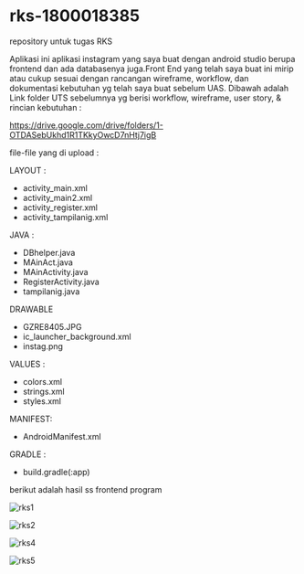 # rks-1800018385
repository untuk tugas RKS

Aplikasi ini aplikasi instagram yang saya buat dengan android studio berupa frontend dan ada databasenya juga.Front End yang telah saya buat ini mirip atau cukup sesuai dengan rancangan wireframe, workflow, dan dokumentasi kebutuhan yg telah saya buat sebelum UAS. Dibawah adalah Link folder UTS sebelumnya yg berisi workflow, wireframe, user story, & rincian kebutuhan :

https://drive.google.com/drive/folders/1-OTDASebUkhd1R1TKkyOwcD7nHtj7igB


file-file yang di upload :

LAYOUT :
- activity_main.xml
- activity_main2.xml
- activity_register.xml
- activity_tampilanig.xml

JAVA :
- DBhelper.java
- MAinAct.java
- MAinActivity.java
- RegisterActivity.java
- tampilanig.java

DRAWABLE
- GZRE8405.JPG
- ic_launcher_background.xml
- instag.png

VALUES :
- colors.xml
- strings.xml
- styles.xml

MANIFEST:
- AndroidManifest.xml

GRADLE :
- build.gradle(:app)

berikut adalah hasil ss frontend program

![rks1](https://user-images.githubusercontent.com/48514779/106565618-adf9e280-6561-11eb-8d57-730438f62241.png)


![rks2](https://user-images.githubusercontent.com/48514779/106565626-b05c3c80-6561-11eb-9571-95e159beea7c.png)


![rks4](https://user-images.githubusercontent.com/48514779/106565635-b3572d00-6561-11eb-9eff-d6ddf3671cae.png)


![rks5](https://user-images.githubusercontent.com/48514779/106565645-b6521d80-6561-11eb-83d1-f9c1a90a09e7.png)



